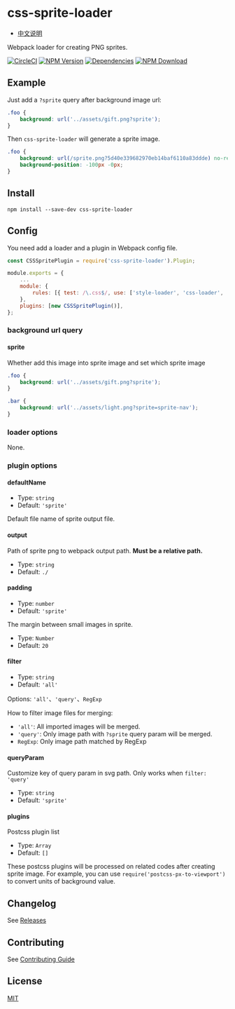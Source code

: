 # css-sprite-loader

- [中文说明](README.zh-CN.md)

Webpack loader for creating PNG sprites.

[![CircleCI][circleci-img]][circleci-url]
[![NPM Version][npm-img]][npm-url]
[![Dependencies][david-img]][david-url]
[![NPM Download][download-img]][download-url]

[circleci-img]: https://img.shields.io/circleci/project/github/vusion/css-sprite-loader.svg?style=flat-square
[circleci-url]: https://circleci.com/gh/vusion/css-sprite-loader
[npm-img]: http://img.shields.io/npm/v/css-sprite-loader.svg?style=flat-square
[npm-url]: http://npmjs.org/package/css-sprite-loader
[david-img]: http://img.shields.io/david/vusion/css-sprite-loader.svg?style=flat-square
[david-url]: https://david-dm.org/vusion/css-sprite-loader
[download-img]: https://img.shields.io/npm/dm/css-sprite-loader.svg?style=flat-square
[download-url]: https://npmjs.org/package/css-sprite-loader

## Example

Just add a `?sprite` query after background image url:

``` css
.foo {
    background: url('../assets/gift.png?sprite');
}
```

Then `css-sprite-loader` will generate a sprite image.

``` css
.foo {
    background: url(/sprite.png?5d40e339682970eb14baf6110a83ddde) no-repeat;
    background-position: -100px -0px;
}
```

## Install

``` shell
npm install --save-dev css-sprite-loader
```

## Config

You need add a loader and a plugin in Webpack config file.

``` javascript
const CSSSpritePlugin = require('css-sprite-loader').Plugin;

module.exports = {
    ...
    module: {
        rules: [{ test: /\.css$/, use: ['style-loader', 'css-loader', 'css-sprite-loader'] }],
    },
    plugins: [new CSSSpritePlugin()],
};
```

### background url query

#### sprite

Whether add this image into sprite image and set which sprite image

``` css
.foo {
    background: url('../assets/gift.png?sprite');
}

.bar {
    background: url('../assets/light.png?sprite=sprite-nav');
}
```

<!-- #### retina

Whether add retina image, this option accept retina image path, if you don't set retina image path,
We will search for an image file with @2x in the same folder as the image of retina. For example /images/test.png@sprite&retina we will go to find /images/test@2x.png. you can also use retina3x or retina4x, we will adaptation screen with 3dppx or 4dppx

- Type: `string`
- Default: 'background_sprite' -->

### loader options

None.

### plugin options

#### defaultName

- Type: `string`
- Default: `'sprite'`

Default file name of sprite output file.

#### output

Path of sprite png to webpack output path. **Must be a relative path.**

- Type: `string`
- Default: `./`

#### padding

- Type: `number`
- Default: `'sprite'`

The margin between small images in sprite.

- Type: `Number`
- Default: `20`

#### filter

- Type: `string`
- Default: `'all'`

Options: `'all'`、`'query'`、`RegExp`

How to filter image files for merging:
- `'all'`: All imported images will be merged.
- `'query'`: Only image path with `?sprite` query param will be merged.
- `RegExp`: Only image path matched by RegExp

#### queryParam

Customize key of query param in svg path. Only works when `filter: 'query'`

- Type: `string`
- Default: `'sprite'`

#### plugins

Postcss plugin list

- Type: `Array`
- Default: `[]`

These postcss plugins will be processed on related codes after creating sprite image. For example, you can use `require('postcss-px-to-viewport')` to convert units of background value.

## Changelog

See [Releases](https://github.com/vusion/css-sprite-loader/releases)

## Contributing

See [Contributing Guide](https://github.com/vusion/DOCUMENTATION/issues/8)

## License

[MIT](LICENSE)
